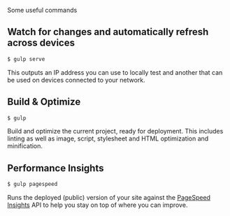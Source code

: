 Some useful commands

## Watch for changes and automatically refresh across devices

```sh
$ gulp serve
```

This outputs an IP address you can use to locally test and another that can be used on devices connected to your network.

## Build & Optimize

```sh
$ gulp
```

Build and optimize the current project, ready for deployment.
This includes linting as well as image, script, stylesheet and HTML optimization and minification.

## Performance Insights

```sh
$ gulp pagespeed
```

Runs the deployed (public) version of your site against the [PageSpeed Insights](https://developers.google.com/speed/pagespeed/insights/) API to help you stay on top of where you can improve.
